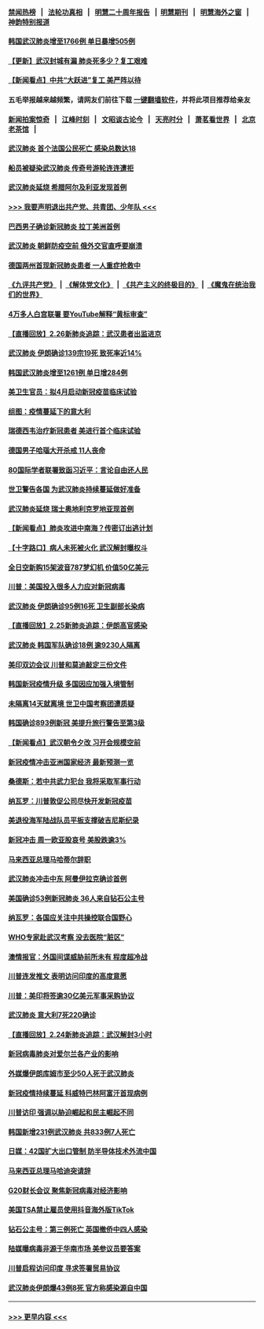 #### [禁闻热榜](热点新闻.md?=0)  &nbsp;&nbsp;|&nbsp;&nbsp; [法轮功真相](https://github.com/gfw-breaker/truth/blob/master/README.md?=0) &nbsp;&nbsp;|&nbsp;&nbsp; [明慧二十周年报告](https://github.com/gfw-breaker/mh-reports/blob/master/README.md?=0) &nbsp;&nbsp;|&nbsp;&nbsp;[明慧期刊](https://github.com/gfw-breaker/mh-qikan) &nbsp;&nbsp;|&nbsp;&nbsp; [明慧海外之窗](https://github.com/gfw-breaker/mh-news/blob/master/README.md?=0) &nbsp;&nbsp;|&nbsp;&nbsp; [神韵特别报道](https://github.com/gfw-breaker/mh-news/blob/master/shenyun.md?=0)
#### [韩国武汉肺炎增至1766例 单日暴增505例](../pages/nsc418/n11899748.md?t=02272102) 
#### [【更新】武汉封城有漏 肺炎死多少？复工艰难](../pages/nsc418/n11890652.md?t=02272102) 
#### [【新闻看点】中共“大跃进”复工 美严阵以待](../pages/nsc418/n11898221.md?t=02272102) 
#### 五毛举报越来越频繁，请网友们前往下载 [一键翻墙软件](https://github.com/gfw-breaker/ssr-accounts)，并将此项目推荐给亲友
#### [新闻拍案惊奇](https://github.com/gfw-breaker/banned-news/blob/master/pages/link4.md) &nbsp;&nbsp;|&nbsp;&nbsp; [江峰时刻](https://github.com/gfw-breaker/banned-news/blob/master/pages/link4.md) &nbsp;&nbsp;|&nbsp;&nbsp; [文昭谈古论今](https://github.com/gfw-breaker/banned-news/blob/master/pages/link4.md) &nbsp;&nbsp;|&nbsp;&nbsp; [天亮时分](https://github.com/gfw-breaker/banned-news/blob/master/pages/link4.md) &nbsp;&nbsp;|&nbsp;&nbsp; [萧茗看世界](https://github.com/gfw-breaker/banned-news/blob/master/pages/link4.md) &nbsp;&nbsp;|&nbsp;&nbsp; [北京老茶馆](https://github.com/gfw-breaker/banned-news/blob/master/pages/link4.md) &nbsp;&nbsp;|&nbsp;&nbsp; 
#### [武汉肺炎 首个法国公民死亡 感染总数达18](../pages/nsc418/n11898430.md?t=02272102) 
#### [船员被疑染武汉肺炎 传奇号游轮连连遭拒](../pages/nsc418/n11898226.md?t=02272102) 
#### [武汉肺炎延烧 希腊阿尔及利亚发现首例](../pages/nsc418/n11898021.md?t=02272102) 
#### [>>> 我要声明退出共产党、共青团、少年队 <<<](https://github.com/begood0513/goodnews/blob/master/quit/letter.md) 
#### [巴西男子确诊新冠肺炎 拉丁美洲首例](../pages/nsc418/n11898020.md?t=02272102) 
#### [武汉肺炎 朝鲜防疫空前 俄外交官直呼要崩溃](../pages/nsc418/n11897857.md?t=02272102) 
#### [德国两州首现新冠肺炎患者 一人重症抢救中](../pages/nsc418/n11897548.md?t=02272102) 
#### [《九评共产党》](https://github.com/begood0513/9ping.md/blob/master/README.md) &nbsp;|&nbsp; [《解体党文化》](../../../../jtdwh.md/blob/master/README.md)  &nbsp;|&nbsp; [《共产主义的终极目的》](../../../../gczydzjmd.md/blob/master/README.md) &nbsp;|&nbsp; [《魔鬼在统治我们的世界》](../../../../mgztzwmdsj.md/blob/master/README.md) 
#### [4万多人白宫联署 要YouTube解释“黄标审查”](../pages/nsc418/n11897803.md?t=02272102) 
#### [【直播回放】2.26新肺炎追踪：武汉患者出监进京](../pages/nsc418/n11897551.md?t=02272102) 
#### [武汉肺炎 伊朗确诊139宗19死 致死率近14%](../pages/nsc418/n11897547.md?t=02272102) 
#### [韩国武汉肺炎增至1261例 单日增284例](../pages/nsc418/n11897376.md?t=02272102) 
#### [美卫生官员：拟4月启动新冠疫苗临床试验](../pages/nsc418/n11896357.md?t=02272102) 
#### [组图：疫情蔓延下的意大利](../pages/nsc418/n11894159.md?t=02272102) 
#### [瑞德西韦治疗新冠患者 美进行首个临床试验](../pages/nsc418/n11895845.md?t=02272102) 
#### [德国男子哈瑙大开杀戒 11人丧命](../pages/nsc418/n11895317.md?t=02272102) 
#### [80国际学者联署致函习近平：言论自由还人民](../pages/nsc418/n11895601.md?t=02272102) 
#### [世卫警告各国 为武汉肺炎持续蔓延做好准备](../pages/nsc418/n11895336.md?t=02272102) 
#### [武汉肺炎延烧 瑞士奥地利克罗地亚现首例](../pages/nsc418/n11895444.md?t=02272102) 
#### [【新闻看点】肺炎攻进中南海？传密订出逃计划](../pages/nsc418/n11895448.md?t=02272102) 
#### [【十字路口】病人未死被火化 武汉解封曝权斗](../pages/nsc418/n11893784.md?t=02272102) 
#### [全日空新购15架波音787梦幻机 价值50亿美元](../pages/nsc418/n11895154.md?t=02272102) 
#### [川普：美国投入很多人力应对新冠病毒](../pages/nsc418/n11894977.md?t=02272102) 
#### [武汉肺炎 伊朗确诊95例16死 卫生副部长染病](../pages/nsc418/n11894906.md?t=02272102) 
#### [【直播回放】2.25新肺炎追踪：伊朗高官感染](../pages/nsc418/n11894749.md?t=02272102) 
#### [武汉肺炎 韩国军队确诊18例 逾9230人隔离](../pages/nsc418/n11894703.md?t=02272102) 
#### [美印双边会议 川普和莫迪敲定三份文件](../pages/nsc418/n11894247.md?t=02272102) 
#### [韩国新冠疫情升级 多国因应加强入境管制](../pages/nsc418/n11894334.md?t=02272102) 
#### [未隔离14天就离境 世卫中国考察团遭质疑](../pages/nsc418/n11893756.md?t=02272102) 
#### [韩国确诊893例新冠 美提升旅行警告至第3级](../pages/nsc418/n11893662.md?t=02272102) 
#### [【新闻看点】武汉朝令夕改 习开会规模空前](../pages/nsc418/n11892858.md?t=02272102) 
#### [新冠疫情冲击亚洲国家经济 最新预测一览](../pages/nsc418/n11893339.md?t=02272102) 
#### [桑德斯：若中共武力犯台 我将采取军事行动](../pages/nsc418/n11893282.md?t=02272102) 
#### [纳瓦罗：川普敦促公司尽快开发新冠疫苗](../pages/nsc418/n11893211.md?t=02272102) 
#### [美退役海军陆战队员平板支撑破吉尼斯纪录](../pages/nsc418/n11893022.md?t=02272102) 
#### [新冠冲击 周一欧亚股哀号 美股跌逾3%](../pages/nsc418/n11892648.md?t=02272102) 
#### [马来西亚总理马哈蒂尔辞职](../pages/nsc418/n11892792.md?t=02272102) 
#### [武汉肺炎冲击中东 阿曼伊拉克确诊首例](../pages/nsc418/n11892871.md?t=02272102) 
#### [美国确诊53例新冠肺炎 36人来自钻石公主号](../pages/nsc418/n11892877.md?t=02272102) 
#### [纳瓦罗：各国应关注中共操控联合国野心](../pages/nsc418/n11892856.md?t=02272102) 
#### [WHO专家赴武汉考察 没去医院“脏区”](../pages/nsc418/n11892736.md?t=02272102) 
#### [澳情报官：外国间谍威胁前所未有 程度超冷战](../pages/nsc418/n11892672.md?t=02272102) 
#### [川普连发推文 表明访问印度的高度意愿](../pages/nsc418/n11891927.md?t=02272102) 
#### [川普：美印将签逾30亿美元军事采购协议](../pages/nsc418/n11892494.md?t=02272102) 
#### [武汉肺炎 意大利7死220确诊](../pages/nsc418/n11892166.md?t=02272102) 
#### [【直播回放】2.24新肺炎追踪：武汉解封3小时](../pages/nsc418/n11892242.md?t=02272102) 
#### [新冠病毒肺炎对爱尔兰各产业的影响](../pages/nsc418/n11892328.md?t=02272102) 
#### [外媒爆伊朗库姆市至少50人死于武汉肺炎](../pages/nsc418/n11891996.md?t=02272102) 
#### [新冠疫情持续蔓延 科威特巴林阿富汗首现病例](../pages/nsc418/n11892052.md?t=02272102) 
#### [川普访印 强调以胁迫崛起和民主崛起不同](../pages/nsc418/n11891855.md?t=02272102) 
#### [韩国新增231例武汉肺炎 共833例7人死亡](../pages/nsc418/n11891919.md?t=02272102) 
#### [日媒：42国扩大出口管制 防半导体技术外流中国](../pages/nsc418/n11891730.md?t=02272102) 
#### [马来西亚总理马哈迪突请辞](../pages/nsc418/n11891521.md?t=02272102) 
#### [G20财长会议 聚焦新冠病毒对经济影响](../pages/nsc418/n11890400.md?t=02272102) 
#### [美国TSA禁止雇员使用抖音海外版TikTok](../pages/nsc418/n11890500.md?t=02272102) 
#### [钻石公主号：第三例死亡 英国撤侨中四人感染](../pages/nsc418/n11890293.md?t=02272102) 
#### [陆媒曝病毒非源于华南市场 美参议员要答案](../pages/nsc418/n11890306.md?t=02272102) 
#### [川普启程访问印度 寻求签署贸易协议](../pages/nsc418/n11890275.md?t=02272102) 
#### [武汉肺炎伊朗爆43例8死 官方称感染源自中国](../pages/nsc418/n11890128.md?t=02272102) 

----
#### [ >>> 更早内容 <<< ](../indexes/nsc418-earlier.md)
